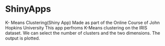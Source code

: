 # ShinyApps
K- Means Clustering(Shiny App)  Made as part of the Online Course of John Hopkins University
This app perfroms K-Means clustering on the IRIS dataset.
We can select the number of clusters  and the two dimensions.
The output is plotted.

